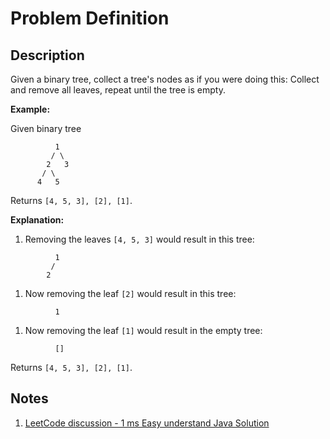 # Problem Definition

## Description

Given a binary tree, collect a tree's nodes as if you were doing this: Collect and remove all leaves, repeat until the tree is empty.

**Example:**

Given binary tree

```text
          1
         / \
        2   3
       / \
      4   5
```

Returns `[4, 5, 3], [2], [1]`.

**Explanation:**

1. Removing the leaves `[4, 5, 3]` would result in this tree:

```text
          1
         /
        2
```

1. Now removing the leaf `[2]` would result in this tree:

```text
          1
```

1. Now removing the leaf `[1]` would result in the empty tree:

```text
          []
```

Returns `[4, 5, 3], [2], [1]`.

## Notes

1. [LeetCode discussion - 1 ms Easy understand Java Solution](https://leetcode.com/problems/find-leaves-of-binary-tree/discuss/83773/1-ms-Easy-understand-Java-Solution)